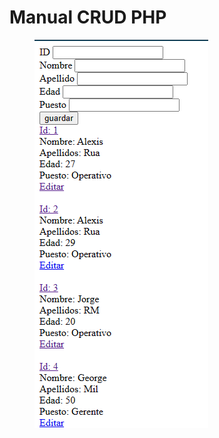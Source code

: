 # Manual CRUD PHP

<figure><img src=".gitbook/assets/image.png" alt=""><figcaption></figcaption></figure>
